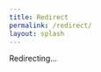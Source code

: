 ```yaml
---
title: Redirect
permalink: /redirect/
layout: splash
---
```


<script>
    // Extract the token from the URL
    const urlParams = new URLSearchParams(window.location.search);
    const token = urlParams.get('token');

    // Store the token in local storage
    if (token) {
        localStorage.setItem('authToken', token);
        window.close(); // Close the browser window
    }
</script>
<p>Redirecting...</p>
